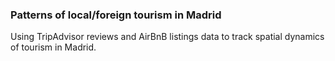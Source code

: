 ### Patterns of local/foreign tourism in Madrid

Using TripAdvisor reviews and AirBnB listings data to track spatial dynamics of tourism in Madrid.
